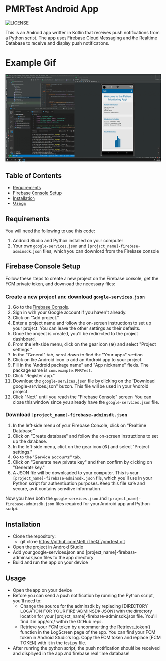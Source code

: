 # PMRTest Android App
[![LICENSE](https://img.shields.io/github/license/jetlitheqt/pmrtest?style=flat-square)](LICENSE)

This is an Android app written in Kotlin that receives push notifications from a Python script. The app uses Firebase Cloud Messaging and the Realtime Database to receive and display push notifications.

# Example Gif
![Alt Text](https://github.com/JetLiTheQT/pmrtest/blob/master/done.gif)

## Table of Contents

- [Requirements](#requirements)
- [Firebase Console Setup](#firebase-console-setup)
- [Installation](#installation)
- [Usage](#usage)

## Requirements

You will need the following to use this code:

1. Android Studio and Python installed on your computer
2. Your own `google-services.json` and `[project_name]-firebase-adminsdk.json` files, which you can download from the Firebase console

## Firebase Console Setup

Follow these steps to create a new project on the Firebase console, get the FCM private token, and download the necessary files:

### Create a new project and download `google-services.json`

1. Go to the [Firebase Console](https://console.firebase.google.com/).
2. Sign in with your Google account if you haven't already.
3. Click on "Add project."
4. Enter a project name and follow the on-screen instructions to set up your project. You can leave the other settings as their defaults.
5. Once the project is created, you'll be redirected to the project dashboard.
6. From the left-side menu, click on the gear icon (⚙️) and select "Project settings."
7. In the "General" tab, scroll down to find the "Your apps" section.
8. Click on the Android icon to add an Android app to your project.
9. Fill in the "Android package name" and "App nickname" fields. The package name is `com.example.PMRTest`.
10. Click "Register app."
11. Download the `google-services.json` file by clicking on the "Download google-services.json" button. This file will be used in your Android project.
12. Click "Next" until you reach the "Firebase Console" screen. You can close this window since you already have the `google-services.json` file.

### Download `[project_name]-firebase-adminsdk.json`

1. In the left-side menu of your Firebase Console, click on "Realtime Database."
2. Click on "Create database" and follow the on-screen instructions to set up the database.
3. In the left-side menu, click on the gear icon (⚙️) and select "Project settings."
4. Go to the "Service accounts" tab.
5. Click on "Generate new private key" and then confirm by clicking on "Generate key."
6. A JSON file will be downloaded to your computer. This is your `[project_name]-firebase-adminsdk.json` file, which you'll use in your Python script for authentication purposes. Keep this file safe and secure, as it contains sensitive information.

Now you have both the `google-services.json` and `[project_name]-firebase-adminsdk.json` files required for your Android app and Python script.


## Installation

+ Clone the repository:
  +   git clone https://github.com/JetLiTheQT/pmrtest.git
+ Open the project in Android Studio
+ Add your google-services.json and [project_name]-firebase-adminsdk.json files to the app directory
+ Build and run the app on your device

## Usage

+ Open the app on your device
+ Before you can send a push notification by running the Python script, you'll need to:
  + Change the source for the adminsdk by replacing [DIRECTORY LOCATION FOR YOUR FIRE-ADMINSDK JSON] with the directory location for your [project_name]-firebase-adminsdk.json file. You'll find it in app/src/ within the GitHub repo.
  + Retrieve your FCM token by uncommenting the Retrieve_token() function in the LogScreen page of the app. You can find your FCM token in Android Studio's log. Copy the FCM token and replace [FCM TOKEN] with it in the test.py file.
+ After running the python script, the push notification should be received and displayed in the app and firebase real time database!
